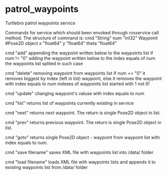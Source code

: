 # patrol_waypoints
Turtlebro patrol waypoints service

Commands for service which should been envoked through rosservice call method.
The structure of command is:
cmd "String"
num "int32"
Waypoint #Pose2D object
x "float64"
y "float64"
theta "float64"

cmd "add" appending the waypoint written below to the waypoints list
if num != "0" adding the waypoint written below to the index equals of num the waypoints list splited in such case

cmd "delete" removing waypoint from waypoints list
if num == "0" it removes biggest by index (left in list) waypoint, else it removes the waypoint with index equals to num
indexes of waypoints list started with 1 not 0!

cmd "update" changing waypoint's valuse with index equals to num

cmd "list" returns list of waypoints currently existing in service

cmd "next" returns next waypoint. The return is single Pose2D object in list.

cmd "prev" returns previous waypoint. The return is single Pose2D object in list.

cmd "goto" returns single Pose2D object - waypoint from waypoint list with index equals to num.

cmd "save filename" saves XML file with waypoints list into /data/ folder

cmd "load filename" loads XML file with waypoints lists and appends it to existing waypoints list from /data/ folder


